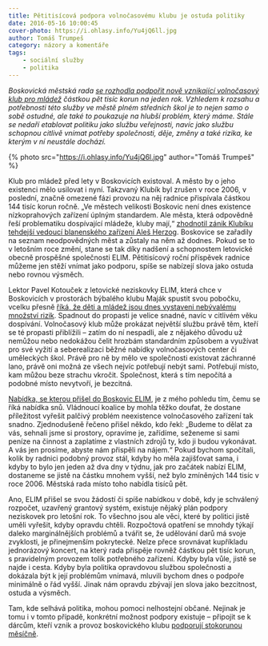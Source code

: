 ```yaml
---
title: Pětitisícová podpora volnočasovému klubu je ostuda politiky
date: 2016-05-16 10:00:45
cover-photo: https://i.ohlasy.info/Yu4jQ6ll.jpg
author: Tomáš Trumpeš
category: názory a komentáře
tags:
    - sociální služby
    - politika
---
```


*Boskovická městská rada [se rozhodla podpořit nově vznikající volnočasový klub pro mládež](http://boskovice.cz/VismoOnline_ActionScripts/File.ashx?id_org=832&id_dokumenty=28393) částkou pět tisíc korun na jeden rok. Vzhledem k rozsahu a potřebnosti této služby ve městě plném středních škol je to nejen samo o sobě ostudné, ale také to poukazuje na hlubší problém, který máme. Stále se nedaří etablovat politiku jako službu veřejnosti, navíc jako službu schopnou citlivě vnímat potřeby společnosti, děje, změny a také rizika, ke kterým v ní neustále dochází.*

{% photo src="https://i.ohlasy.info/Yu4jQ6l.jpg" author="Tomáš Trumpeš" %}

Klub pro mládež před lety v Boskovicích existoval. A město by o jeho existenci mělo usilovat  i nyní. Takzvaný Klubík byl zrušen v roce 2006, v poslední, značně omezené fázi provozu na něj radnice přispívala částkou 144 tisíc korun ročně. „Ve městech velikosti Boskovic není dnes existence nízkoprahových zařízení úplným standardem. Ale města, která odpovědně řeší problematiku dospívající mládeže, kluby mají,“ [zhodnotil zánik Klubíku tehdejší vedoucí blanenského zařízení Aleš Herzog](http://stare.boskovicko.cz/cislo.phtml?iss_id=163#art_5301). Boskovice se zařadily na seznam neodpovědných měst a zůstaly na něm až dodnes. Pokud se to v letošním roce změní, stane se tak díky nadšení a schopnostem letovické obecně prospěšné společnosti ELIM. Pětitisícový roční příspěvek radnice můžeme jen stěží vnímat jako podporu, spíše se nabízejí slova jako ostuda nebo rovnou výsměch.

Lektor Pavel Kotouček z letovické neziskovky ELIM, která chce v Boskovicích v prostorách býbalého klubu Maják spustit svou pobočku, vcelku přesně [říká, že děti a mládež jsou dnes vystaveni nebývalému množství rizik](/clanky/2016/05/rozhovor-kotoucek.html). Spadnout do propasti je velice snadné, navíc v citlivém věku dospívání. Volnočasový klub může prokázat největší službu právě těm, kteří se té propasti přiblížili – zatím do ní nespadli, ale z nějakého důvodu už nemůžou nebo nedokážou čelit hrozbám standardním způsobem a využívat pro své vyžití a seberealizaci běžné nabídky volnočasových center či uměleckých škol. Právě pro ně by mělo ve společnosti existovat záchranné lano, právě oni možná ze všech nejvíc potřebují nebýt sami. Potřebují místo, kam můžou beze strachu vkročit. Společnost, která s tím nepočítá a podobné místo nevytvoří, je bezcitná.

[Nabídka, se kterou přišel do Boskovic ELIM](/clanky/2016/04/elim-boskovice.html), je z mého pohledu tím, čemu se říká nabídka snů. Vládnoucí koalice by mohla těžko doufat, že dostane příležitost vyřešit palčivý problém neexistence volnočasového zařízení tak snadno. Zjednodušeně řečeno přišel někdo, kdo řekl: „Budeme to dělat za vás, sehnali jsme si prostory, opravíme je, zařídíme, seženeme si sami peníze na činnost a zaplatíme z vlastních zdrojů ty, kdo ji budou vykonávat. A vás jen prosíme, abyste nám přispěli na nájem.“ Pokud bychom spočítali, kolik by radnici podobný provoz stál, kdyby ho měla zajišťovat sama, i kdyby to bylo jen jeden až dva dny v týdnu, jak pro začátek nabízí ELIM, dostaneme se jistě na částku mnohem vyšší, než bylo zmíněných 144 tisíc v roce 2006. Městská rada místo toho nabídla tisíců pět.

Ano, ELIM přišel se svou žádostí či spíše nabídkou v době, kdy je schválený rozpočet, uzavřený grantový systém, existuje nějaký plán podpory neziskovek pro letošní rok. To všechno jsou ale věci, které by politici jistě uměli vyřešit, kdyby opravdu chtěli. Rozpočtová opatření se mnohdy týkají daleko marginálnějších problémů a tvářit se, že udělování darů má svoje zvyklosti, je přinejmenším pokrytecké. Nelze přece srovnávat kupříkladu jednorázový koncert, na který rada přispěje rovněž částkou pět tisíc korun, s pravidelným provozem tolik potřebného zařízení. Kdyby byla vůle, jistě se najde i cesta. Kdyby byla politika opravdovou službou společnosti a dokázala být k její problémům vnímavá, mluvili bychom dnes o podpoře minimálně o řád vyšší. Jinak nám opravdu zbývají jen slova jako bezcitnost, ostuda a výsměch.

Tam, kde selhává politika, mohou pomoci nelhostejní občané. Nejinak je tomu i v tomto případě, konkrétní možnost podpory existuje – připojit se k dárcům, kteří vznik a provoz boskovického klubu [podporují stokorunou měsíčně](http://www.elim-letovice.cz/plan-b-boskovice).

